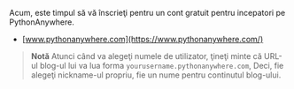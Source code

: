 Acum, este timpul să vă înscrieţi pentru un cont gratuit pentru incepatori pe PythonAnywhere.

  * [www.pythonanywhere.com](https://www.pythonanywhere.com/)

> **Notă** Atunci când va alegeţi numele de utilizator, ţineţi minte că URL-ul blog-ul lui va lua forma `yourusername.pythonanywhere.com`, Deci, fie alegeţi nickname-ul propriu, fie un nume pentru continutul blog-ului.